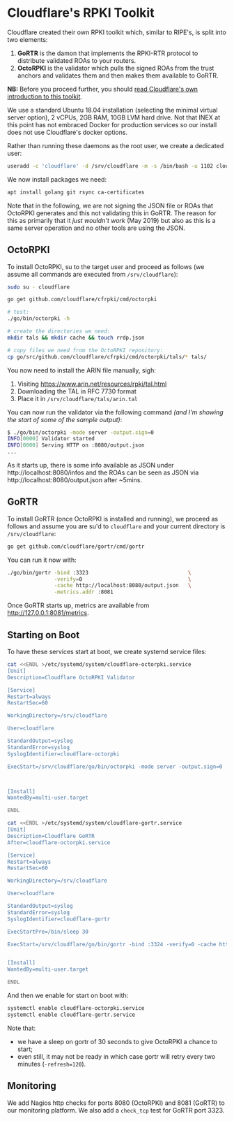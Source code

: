 
# Cloudflare's RPKI Toolkit

Cloudflare created their own RPKI toolkit which, similar to RIPE's, is split into two elements:

1. **GoRTR** is the damon that implements the RPKI-RTR protocol to distribute validated ROAs to your routers.
2. **OctoRPKI** is the validator which pulls the signed ROAs from the trust anchors and validates them and then makes them available to GoRTR.

**NB:** Before you proceed further, you should [read Cloudflare's own introduction to this toolkit](https://blog.cloudflare.com/cloudflares-rpki-toolkit/).

We use a standard Ubuntu 18.04 installation (selecting the minimal virtual server option), 2 vCPUs, 2GB RAM, 10GB LVM hard drive. Not that INEX at this point has not embraced Docker for production services so our install does not use Cloudflare's docker options.

Rather than running these daemons as the root user, we create a dedicated user:

```sh
useradd -c 'cloudflare' -d /srv/cloudflare -m -s /bin/bash -u 1102 cloudflare
```

We now install packages we need:

```sh
apt install golang git rsync ca-certificates
```

Note that in the following, we are not signing the JSON file or ROAs that OctoRPKI generates and this not validating this in GoRTR. The reason for this as primarily that it *just wouldn't work* (May 2019) but also as this is a same server operation and no other tools are using the JSON.

## OctoRPKI

To install OctoRPKI, su to the target user and proceed as follows (we assume all  commands are executed from `/srv/cloudflare`):

```sh
sudo su - cloudflare

go get github.com/cloudflare/cfrpki/cmd/octorpki

# test:
./go/bin/octorpki -h

# create the directories we need:
mkdir tals && mkdir cache && touch rrdp.json

# copy files we need from the OctoRPKI repository:
cp go/src/github.com/cloudflare/cfrpki/cmd/octorpki/tals/* tals/
```

You now need to install the ARIN file manually, sigh:

1. Visiting https://www.arin.net/resources/rpki/tal.html
2. Downloading the TAL in RFC 7730 format
3. Place it in `/srv/cloudflare/tals/arin.tal`


You can now run the validator via the following command *(and I'm showing the start of some of the sample output)*:

```sh
$ ./go/bin/octorpki -mode server -output.sign=0
INFO[0000] Validator started
INFO[0000] Serving HTTP on :8080/output.json
...
```

As it starts up, there is some info available as JSON under http://localhost:8080/infos and the ROAs can be seen as JSON via http://localhost:8080/output.json after ~5mins.



## GoRTR

To install GoRTR (once OctoRPKI is installed and running), we proceed as follows and assume you are su'd to `cloudflare` and your current directory is `/srv/cloudflare`:

```sh
go get github.com/cloudflare/gortr/cmd/gortr
```

You can run it now with:

```sh
./go/bin/gortr -bind :3323                                \
               -verify=0                                  \
               -cache http://localhost:8080/output.json   \
               -metrics.addr :8081
```

Once GoRTR starts up, metrics are available from http://127.0.0.1:8081/metrics.

## Starting on Boot

To have these services start at boot, we create systemd service files:


```sh
cat <<ENDL >/etc/systemd/system/cloudflare-octorpki.service
[Unit]
Description=Cloudflare OctoRPKI Validator

[Service]
Restart=always
RestartSec=60

WorkingDirectory=/srv/cloudflare

User=cloudflare

StandardOutput=syslog
StandardError=syslog
SyslogIdentifier=cloudflare-octorpki

ExecStart=/srv/cloudflare/go/bin/octorpki -mode server -output.sign=0



[Install]
WantedBy=multi-user.target

ENDL
```

```sh
cat <<ENDL >/etc/systemd/system/cloudflare-gortr.service
[Unit]
Description=Cloudflare GoRTR
After=cloudflare-octorpki.service

[Service]
Restart=always
RestartSec=60

WorkingDirectory=/srv/cloudflare

User=cloudflare

StandardOutput=syslog
StandardError=syslog
SyslogIdentifier=cloudflare-gortr

ExecStartPre=/bin/sleep 30

ExecStart=/srv/cloudflare/go/bin/gortr -bind :3324 -verify=0 -cache http://localhost:8080/output.json -metrics.addr :8081 -refresh=120


[Install]
WantedBy=multi-user.target

ENDL
```

And then we enable for start on boot with:

```sh
systemctl enable cloudflare-octorpki.service
systemctl enable cloudflare-gortr.service
```

Note that:

* we have a sleep on gortr of 30 seconds to give OctoRPKI a chance to start;
* even still, it may not be ready in which case gortr will retry every two minutes (`-refresh=120`).

## Monitoring

We add Nagios http checks for ports 8080 (OctoRPKI) and 8081 (GoRTR) to our monitoring platform. We also add a `check_tcp` test for GoRTR port 3323.
